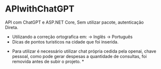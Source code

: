 # APIwithChatGPT
 API com ChatGPT e ASP.NET Core, Sem utilizar pacote, autenticação Direta. 
  - Utilizando a correção ortografica em:
    -> Inglês
    -> Português
  - Dicas de pontos turisticos na cidade que foi inserida.

* Para utilizar é necessário utilizar chat própria cedida pela openai, chave pessoal, como pode gerar despesas a quantidade de consultas, foi removida antes de subir o projeto. *
